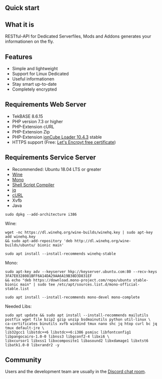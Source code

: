 ## Quick start

## What it is

RESTful-API for Dedicated Serverfiles, Mods and Addons generates your informationen on the fly.


## Features

- Simple and lightweight
- Support for Linux Dedicated
- Useful informationen
- Stay smart up-to-date
- Completely encrypted

## Requirements Web Server

- TekBASE 8.6.15
- PHP version 7.3 or higher
- PHP-Extension cURL 
- PHP-Extension Zip 
- PHP-Extension [ionCube Loader 10.4.3](https://ioncube.com/lw) stable
- HTTPS support (Free: [Let's Encrpyt free certificate](https://letsencrypt.org/de/))


## Requirements Service Server

- Recommended: Ubuntu 18.04 LTS or greater
- [Wine](https://www.winehq.org/)
- [Mono](https://www.mono-project.com/download/stable/#download-lin)
- [Shell Script Compiler](https://github.com/neurobin/shc)
- [jq](https://stedolan.github.io/jq/)
- [cURL](https://wiki.ubuntuusers.de/cURL/)
- Xvfb
- Java

```ssh
sudo dpkg --add-architecture i386
```

Wine:
```ssh
wget -nc https://dl.winehq.org/wine-builds/winehq.key | sudo apt-key add winehq.key
&& sudo apt-add-repository 'deb http://dl.winehq.org/wine-builds/ubuntu/ bionic main'
	
sudo apt install --install-recommends winehq-stable
```

Mono:
```ssh
sudo apt-key adv --keyserver hkp://keyserver.ubuntu.com:80 --recv-keys 3FA7E0328081BFF6A14DA29AA6A19B38D3D831EF
&& echo "deb https://download.mono-project.com/repo/ubuntu stable-bionic main" | sudo tee /etc/apt/sources.list.d/mono-official-stable.list 

sudo apt install --install-recommends mono-devel mono-complete
```

Needed Libs:
```ssh
sudo apt update && sudo apt install --install-recommends mailutils postfix wget file bzip2 gzip unzip bsdmainutils python util-linux \
ca-certificates binutils xvfb winbind tmux nano shc jq htop curl bc jq tmux default-jre \
lib32gcc1 libstdc++6 libstdc++6:i386 psmisc libfontconfig1 libpangocairo-1.0-0 libnss3 libgconf2-4 libxi6 \
libxcursor1 libxss1 libxcomposite1 libasound2 libxdamage1 libxtst6 libatk1.0-0 libxrandr2 -y
```

## Community

Users and the development team are usually in the [Discord chat room](https://celltek.de/discord).